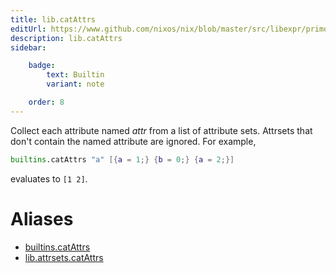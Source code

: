 ```yaml
---
title: lib.catAttrs
editUrl: https://www.github.com/nixos/nix/blob/master/src/libexpr/primops.cc
description: lib.catAttrs
sidebar:

    badge:
        text: Builtin
        variant: note

    order: 8
---
```


Collect each attribute named *attr* from a list of attribute
sets.  Attrsets that don't contain the named attribute are
ignored. For example,

```nix
builtins.catAttrs "a" [{a = 1;} {b = 0;} {a = 2;}]
```

evaluates to `[1 2]`.


# Aliases

- [builtins.catAttrs](/nix-doc-comments/reference/builtins/builtins-catattrs)
- [lib.attrsets.catAttrs](/nix-doc-comments/reference/lib/attrsets/lib-attrsets-catattrs)


